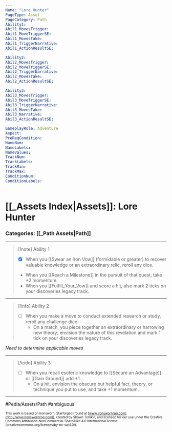 ```yaml
---
Name: "Lore Hunter"
PageType: Asset
PageCategory: Path
Ability1:
Abil1_MovesTrigger:
Abil1_MoveTriggerSE:
Abil1_MovesTake:
Abil1_TriggerNarrative:
Abil1_ActionResultSE:

Ability2:
Abil2_MovesTrigger:
Abil2_MoveTriggerSE:
Abil2_TriggerNarrative:
Abil2_MovesTake:
Abil2_ActionResultSE:

Ability3:
Abil3_MovesTrigger:
Abil3_MoveTriggerSE:
Abil3_TriggerNarrative:
Abil3_MovesTake:
Abil3_Narrative:
Abil3_ActionResultSE:

GameplayRole: Adventure
Aspect:
PreReqCondition: 
NameNum:
NameLabels:
NameValues:
TrackNum:
TrackLabels:
TrackMin:
TrackMax:
ConditionNum:
ConditionLabels:
---
```

# [[_Assets Index|Assets]]: Lore Hunter
### Categories: [[_Path Assets|Path]]
___
> [!note] Ability 1
> - [x] When you [[Swear an Iron Vow]] (formidable or greater) to recover valuable knowledge or an extraordinary relic, reroll any dice. 
> - When you [[Reach a Milestone]] in the pursuit of that quest, take +2 momentum. 
> - When you [[Fulfill_Your_Vow]] and score a hit, also mark 2 ticks on your discoveries legacy track.
___
> [!info] Ability 2
> - [ ] When you make a move to conduct extended research or study, reroll any challenge dice. 
> 	- On a match, you piece together an extraordinary or harrowing new theory; envision the nature of this revelation and mark 1 tick on your discoveries legacy track.

*Need to determine applicable moves*
___
> [!todo] Ability 3
> - [ ] When you recall esoteric knowledge to [[Secure an Advantage]] or [[Gain Ground]] add +1. 
> 	- On a hit, envision the obscure but helpful fact, theory, or technique you put to use, and take +1 momentum.
___

#Pedia/Assets/Path 
#ambiguous 

<font size=-2>This work is based on Ironsworn: Starforged (found at [www.ironswornrpg.com](http://www.ironswornrpg.com)), created by Shawn Tomkin, and licensed for our use under the Creative Commons Attribution-NonCommercial-ShareAlike 4.0 International license  (creativecommons.org/licenses/by-nc-sa/4.0/).</font>